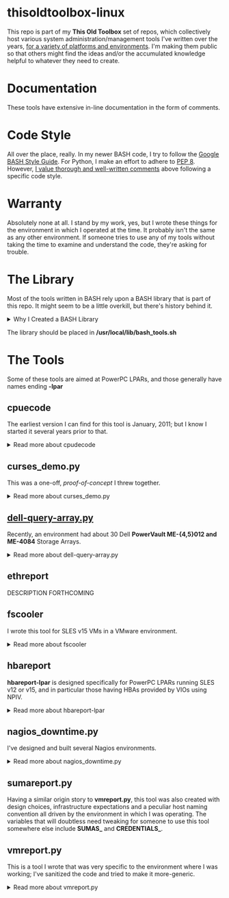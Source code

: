 # thisoldtoolbox-linux
This repo is part of my **This Old Toolbox** set of repos, which collectively host various system administration/management tools I've written over the years, [for a variety of platforms and environments](https://github.com/QuantumTux/Effluvia/wiki/Why-I-Love-Python,-But-I-Still-Write-Tools-in-BASH). I'm making them public so that others might find the ideas and/or the accumulated knowledge helpful to whatever they need to create.

# Documentation
These tools have extensive in-line documentation in the form of comments.

# Code Style
All over the place, really. In my newer BASH code, I try to follow the [Google BASH Style Guide](https://google.github.io/styleguide/shellguide.html). For Python, I make an effort to adhere to [PEP 8](https://peps.python.org/pep-0008/). However, [I value thorough and well-written comments](https://github.com/QuantumTux/Effluvia/wiki/What-is-it-About-Documentation%3F#comments-are-code-for-humans) above following a specific code style.

# Warranty
Absolutely none at all. I stand by my work, yes, but I wrote these things for the environment in which I operated at the time. It probably isn't the same as any other environment. If someone tries to use any of my tools without taking the time to examine and understand the code, they're asking for trouble.

# The Library
Most of the tools written in BASH rely upon a BASH library that is part of this repo. It might seem to be a little overkill, but there's history behind it.

<details>

<summary>Why I Created a BASH Library</summary>

  I started developing tools in a [PaaS environment hosting RHEL v2.1 through v4](https://github.com/QuantumTux/Effluvia/wiki/Why-I-Love-Python,-But-I-Still-Write-Tools-in-BASH). As time went on, it included RHEL v5 through v7, and I typically had to support **N-3** (at one point, **N-4**!) versions of the OS. These issues were multiplied by the number of hardware vendors, which included IBM, HP, Sun (back when they sold X86-based hardware) and eventually VMware and Dell. When I moved to a SUSE environment, I had to deal with SLES v11 through v15, and added IBM Power9 LPARs (and even AIX v7) to the mix.

  The bottom line: it was hard to code a script that worked everywhere, and as part of easing that burden, I created a library that helped insulate me from the variations between OS versions and hardware platforms.

  Since leaving that older PaaS environment, I have slowly been re-factoring my tools to focus on modern OS versions and modern hardware, but the library proved helpful, so I generally still use it.

</details>

The library should be placed in **/usr/local/lib/bash_tools.sh**

# The Tools

Some of these tools are aimed at PowerPC LPARs, and those generally have names ending **-lpar**

## cpuecode
The earliest version I can find for this tool is January, 2011; but I know I started it several years prior to that.
<details>
<summary>Read more about cpudecode</summary>
  
  In the environment at that time, the host population was almost entirely physical, and there was a need to evaluate those systems, on the fly, during OS install. While the environment eventually shifted towards virtual hosts, the tool was still useful from time to time. It also became handy in the time of Spectre/Meltdown, and proved helpful in the PowerPC environment.

  Originally, the information on CPU flag meanings was in one huge **case** statement; I defend that by noting back in 2009, x86 CPUs had a lot fewer flags (dual-core was around, but quad-core wasn't yet common). In preparation for publishing it here, I took the vast majority of that information and moved it into the **cpudecode-data** file (a comment tells you where it needs to live), which basically just declares an array and populates it. The tool also depends on the BASH library.

</details>

## curses_demo.py
This was a one-off, _proof-of-concept_ I threw together.
<details>
<summary>Read more about curses_demo.py</summary>
  
  So, in the environment I was in at the time, the AIX guy had created a "menu" system that re-invented all sorts of wheels, complete with needlessly complicated and totally undocumented shell code. One of the first things has asked me to do, when I arrived, was to look at his jumble of scripts and see if I could replace it. I didn't understand it at the time, but he just wanted to make sure [his obfuscated mess wasn't going to be easily replaced](https://github.com/QuantumTux/Effluvia/wiki/What-is-it-About-Documentation%3F#lack-of-documentation-is-not-a-sign-of-skill).

  Some time later, I thought about it, and decided to see what could be done in Linux. Curiosity, really, more than any serious development effort. This code lacks most of my usual comments and was never intended for actual use.

</details>

## [dell-query-array.py](https://github.com/QuantumTux/thisoldtoolbox-linux/tree/main/dell-query-array)
Recently, an environment had about 30 Dell **PowerVault ME-{4,5}012 and ME-4084** Storage Arrays.
<details>
<summary>Read more about dell-query-array.py</summary>
  
  We didn't have a coherent monitoring/alerting strategy, so we weren't always aware of issues on a timely basis. While we were in the process of addressing that shortcoming, I developed this tool to meet dual needs. First, it provided a quick way for anyone in Operations to get a moment-in-time view of any Storage Array in the environment (quickly, without having to click around the GUI). Second, it provided a potential mechanism for the Monitoring Team (who were separate from Operations) to peek into a given Storage Array to gather detailed information when constructing an alert.

  **IMPORTANT!** This tool makes a number of assumptions about the environment in which it operates. These are detailed in the _Notes_ section of the comment header.

  One of my planned improvements was to provide a way for the tool to retrieve the password for the Management Controller login from a vault such as **1Password** or **LastPass** or whatever. That would be something very specific to the environment, and so I don't include it in this version. However, I have included a **man** page for the tool.

</details>

## ethreport
DESCRIPTION FORTHCOMING

## fscooler
I wrote this tool for SLES v15 VMs in a VMware environment.
<details>
<summary>Read more about fscooler</summary>
  
This tool automates XFS _Freeze_ and _Thaw_ operations during ESXi-mediated backups (basically, it "settles" the filesystems so the backup is "clean"). I designed it so invocation is controlled by the **open-vm-tools** configuration file `/etc/vmware-tools/tools.conf`, specifically the **[vmbackup]** stanza. Among other features, it allows definition of an "immune" Volume Group; that is, an LVM VG where no filesystem in that VG will be frozen. This is important, as freezing something like **/var** or **/tmp**, even for a second, can trigger catastrophic failures in other processes.

It's also important to note that this tool **_assumes_** that filesystems are all defined in/mounted by **/etc/fstab** and the entries use a "standard" syntax. Before deploying this tool in your environment, check my assumptions about that, and adjust the code if needed.

</details>

## hbareport
**hbareport-lpar** is designed specifically for PowerPC LPARs running SLES v12 or v15, and in particular those having HBAs provided by VIOs using NPIV.
<details>
<summary>Read more about hbareport-lpar</summary>

The impetus for this tool originated in the X86/physical hardware world, but I found it useful to modify it for **SLES for SAP** LPARs on IBM Power9 hardware. In that environment, I was building the Linux infrastructure underlying an SAP R3 migration, from DB2 atop AIX v7 on Power7 to HANA 2.0 atop SLES on Power9.

The LUN naming conventions, and expectations regarding the number of HBAs and names of the VIOs, are all derived from that specific environment. They may or may not be compatible with other places.

</details>

## nagios_downtime.py
I've designed and built several Nagios environments.
<details>
<summary>Read more about nagios_downtime.py</summary>
  
At one point, I developed this tool to integrate with other automation so those processes could exert a limited control over Nagios (specifically, the generation of alerts), generally during process flows that I noticed tended to generate false-positive notifications.

This tool expects to run as an **unprivileged** user (so don't try to run it as **root**); it also expects that user to be a member of a specific Group (identified by numeric **GID**). If you want to integrate it into your environment, then you'll need to tweak several variables, including **NAGIOS_URL_** and **REQUIRED_GROUP_**; of course, as currently engineered, the user ID under which it runs must also be recognized by your Nagios installation (and have control over the target objects).

</details>

## sumareport.py
Having a similar origin story to **vmreport.py**, this tool was also created with design choices, infrastructure expectations and a peculiar host naming convention all driven by the environment in which I was operating. The variables that will doubtless need tweaking for someone to use this tool somewhere else include **SUMAS_** and **CREDENTIALS_**.

## vmreport.py
This is a tool I wrote that was very specific to the environment where I was working; I've sanitized the code and tried to make it more-generic.
<details>
<summary>Read more about vmreport.py</summary>

That said, by design, it is limited to operating against, at most, two ESXi infrastructures (and assumes those are in different data centers, although that's not a critical distinction). There's logic to find a specific host (sort of a "Does a VM with this name exist in this place?" check); the code assumes a host naming convention that, again, was peculiar to the original environment.

Bottom Line: You'll need to adapt this tool to **your** environment, don't try to use it as-is. Mainly, I'm publishing it because I found the existing examples of how to use the Python vSphere modules a bit wanting (I wrote this before VMware published the "Community examples"), and I think my code did a better job of demonstrating the basic functionality and making it easy for someone else to understand and adapt to their needs.

</details>
